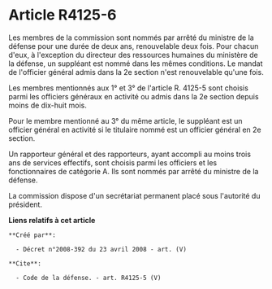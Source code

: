 # Article R4125-6

Les membres de la commission sont nommés par arrêté du ministre de la défense pour une durée de deux ans, renouvelable deux
fois. Pour chacun d'eux, à l'exception du directeur des ressources humaines du ministère de la défense, un suppléant est
nommé dans les mêmes conditions. Le mandat de l'officier général admis dans la 2e section n'est renouvelable qu'une fois. 

Les membres mentionnés aux 1° et 3° de l'article R. 4125-5 sont choisis parmi les officiers généraux en activité ou admis
dans la 2e section depuis moins de dix-huit mois. 

Pour le membre mentionné au 3° du même article, le suppléant est un officier général en activité si le titulaire nommé est un
officier général en 2e section. 

Un rapporteur général et des rapporteurs, ayant accompli au moins trois ans de services effectifs, sont choisis parmi les
officiers et les fonctionnaires de catégorie A. Ils sont nommés par arrêté du ministre de la défense. 

La commission dispose d'un secrétariat permanent placé sous l'autorité du président.

**Liens relatifs à cet article**

	**Créé par**:

	  - Décret n°2008-392 du 23 avril 2008 - art. (V)

	**Cite**:

	  - Code de la défense. - art. R4125-5 (V)
